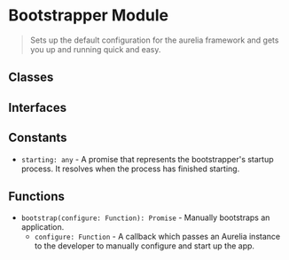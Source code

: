 # Bootstrapper Module

> Sets up the default configuration for the aurelia framework and gets you up and running quick and easy.

## Classes


## Interfaces


## Constants

* `starting: any` - A promise that represents the bootstrapper&#x27;s startup process.
It resolves when the process has finished starting.

## Functions


* `bootstrap(configure: Function): Promise` - Manually bootstraps an application.
  * `configure: Function` - A callback which passes an Aurelia instance to the developer to manually configure and start up the app.

